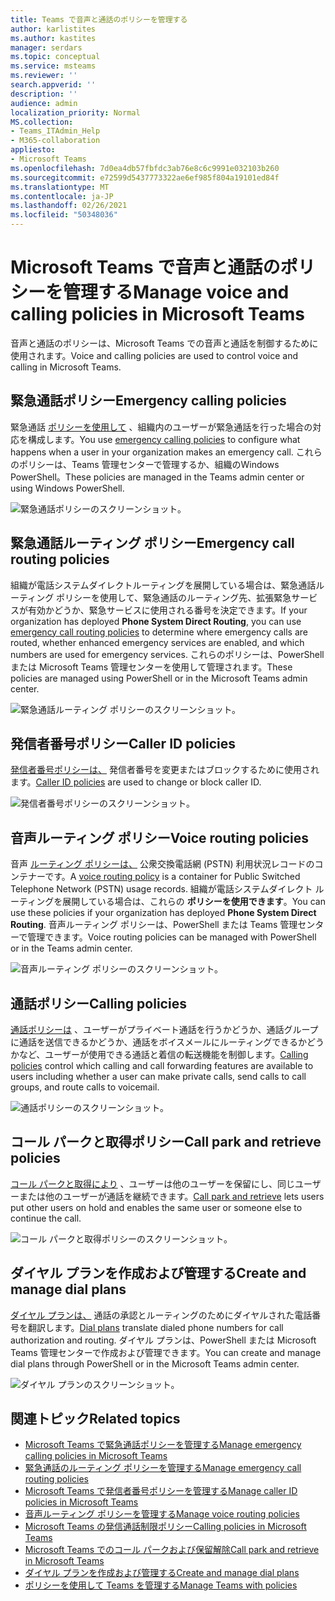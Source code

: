 ```yaml
---
title: Teams で音声と通話のポリシーを管理する
author: karlistites
ms.author: kastites
manager: serdars
ms.topic: conceptual
ms.service: msteams
ms.reviewer: ''
search.appverid: ''
description: ''
audience: admin
localization_priority: Normal
MS.collection:
- Teams_ITAdmin_Help
- M365-collaboration
appliesto:
- Microsoft Teams
ms.openlocfilehash: 7d0ea4db57fbfdc3ab76e8c6c9991e032103b260
ms.sourcegitcommit: e72599d5437773322ae6ef985f804a19101ed84f
ms.translationtype: MT
ms.contentlocale: ja-JP
ms.lasthandoff: 02/26/2021
ms.locfileid: "50348036"
---
```

# <a name="manage-voice-and-calling-policies-in-microsoft-teams"></a><span data-ttu-id="349b0-102">Microsoft Teams で音声と通話のポリシーを管理する</span><span class="sxs-lookup"><span data-stu-id="349b0-102">Manage voice and calling policies in Microsoft Teams</span></span>

<span data-ttu-id="349b0-103">音声と通話のポリシーは、Microsoft Teams での音声と通話を制御するために使用されます。</span><span class="sxs-lookup"><span data-stu-id="349b0-103">Voice and calling policies are used to control voice and calling in Microsoft Teams.</span></span>

## <a name="emergency-calling-policies"></a><span data-ttu-id="349b0-104">緊急通話ポリシー</span><span class="sxs-lookup"><span data-stu-id="349b0-104">Emergency calling policies</span></span>

<span data-ttu-id="349b0-105">緊急通話 [ポリシーを使用して](manage-emergency-calling-policies.md) 、組織内のユーザーが緊急通話を行った場合の対応を構成します。</span><span class="sxs-lookup"><span data-stu-id="349b0-105">You use [emergency calling policies](manage-emergency-calling-policies.md) to configure what happens when a user in your organization makes an emergency call.</span></span> <span data-ttu-id="349b0-106">これらのポリシーは、Teams 管理センターで管理するか、組織のWindows PowerShell。</span><span class="sxs-lookup"><span data-stu-id="349b0-106">These policies are managed in the Teams admin center or using Windows PowerShell.</span></span>

![緊急通話ポリシーのスクリーンショット。](media/emergency-calling-policy2.png)

## <a name="emergency-call-routing-policies"></a><span data-ttu-id="349b0-108">緊急通話ルーティング ポリシー</span><span class="sxs-lookup"><span data-stu-id="349b0-108">Emergency call routing policies</span></span>

<span data-ttu-id="349b0-109">組織が電話システムダイレクトルーティングを展開している場合は、緊急[](manage-emergency-call-routing-policies.md)通話ルーティング ポリシーを使用して、緊急通話のルーティング先、拡張緊急サービスが有効かどうか、緊急サービスに使用される番号を決定できます。</span><span class="sxs-lookup"><span data-stu-id="349b0-109">If your organization has deployed **Phone System Direct Routing**, you can use [emergency call routing policies](manage-emergency-call-routing-policies.md) to determine where emergency calls are routed, whether enhanced emergency services are enabled, and which numbers are used for emergency services.</span></span> <span data-ttu-id="349b0-110">これらのポリシーは、PowerShell または Microsoft Teams 管理センターを使用して管理されます。</span><span class="sxs-lookup"><span data-stu-id="349b0-110">These policies are managed using PowerShell or in the Microsoft Teams admin center.</span></span>

![緊急通話ルーティング ポリシーのスクリーンショット。](media/emergency-call-routing-policy.png)

## <a name="caller-id-policies"></a><span data-ttu-id="349b0-112">発信者番号ポリシー</span><span class="sxs-lookup"><span data-stu-id="349b0-112">Caller ID policies</span></span>

<span data-ttu-id="349b0-113">[発信者番号ポリシーは、](caller-id-policies.md) 発信者番号を変更またはブロックするために使用されます。</span><span class="sxs-lookup"><span data-stu-id="349b0-113">[Caller ID policies](caller-id-policies.md) are used to change or block caller ID.</span></span>

![発信者番号ポリシーのスクリーンショット。](media/caller-id-policy.png)

## <a name="voice-routing-policies"></a><span data-ttu-id="349b0-115">音声ルーティング ポリシー</span><span class="sxs-lookup"><span data-stu-id="349b0-115">Voice routing policies</span></span>

<span data-ttu-id="349b0-116">音声 [ルーティング ポリシーは、](manage-voice-routing-policies.md) 公衆交換電話網 (PSTN) 利用状況レコードのコンテナーです。</span><span class="sxs-lookup"><span data-stu-id="349b0-116">A [voice routing policy](manage-voice-routing-policies.md) is a container for Public Switched Telephone Network (PSTN) usage records.</span></span> <span data-ttu-id="349b0-117">組織が電話システムダイレクト ルーティングを展開している場合は、これらの **ポリシーを使用できます**。</span><span class="sxs-lookup"><span data-stu-id="349b0-117">You can use these policies if your organization has deployed **Phone System Direct Routing**.</span></span> <span data-ttu-id="349b0-118">音声ルーティング ポリシーは、PowerShell または Teams 管理センターで管理できます。</span><span class="sxs-lookup"><span data-stu-id="349b0-118">Voice routing policies can be managed with PowerShell or in the Teams admin center.</span></span>

![音声ルーティング ポリシーのスクリーンショット。](media/voice-routing-policy.png)

## <a name="calling-policies"></a><span data-ttu-id="349b0-120">通話ポリシー</span><span class="sxs-lookup"><span data-stu-id="349b0-120">Calling policies</span></span>

<span data-ttu-id="349b0-121">[通話ポリシーは](teams-calling-policy.md) 、ユーザーがプライベート通話を行うかどうか、通話グループに通話を送信できるかどうか、通話をボイスメールにルーティングできるかどうかなど、ユーザーが使用できる通話と着信の転送機能を制御します。</span><span class="sxs-lookup"><span data-stu-id="349b0-121">[Calling policies](teams-calling-policy.md) control which calling and call forwarding features are available to users including whether a user can make private calls, send calls to call groups, and route calls to voicemail.</span></span>

![通話ポリシーのスクリーンショット。](media/calling-policy.png)

## <a name="call-park-and-retrieve-policies"></a><span data-ttu-id="349b0-123">コール パークと取得ポリシー</span><span class="sxs-lookup"><span data-stu-id="349b0-123">Call park and retrieve policies</span></span>

<span data-ttu-id="349b0-124">[コール パークと取得により](call-park-and-retrieve.md) 、ユーザーは他のユーザーを保留にし、同じユーザーまたは他のユーザーが通話を継続できます。</span><span class="sxs-lookup"><span data-stu-id="349b0-124">[Call park and retrieve](call-park-and-retrieve.md) lets users put other users on hold and enables the same user or someone else to continue the call.</span></span>

![コール パークと取得ポリシーのスクリーンショット。](media/call-park-policy.png)

## <a name="create-and-manage-dial-plans"></a><span data-ttu-id="349b0-126">ダイヤル プランを作成および管理する</span><span class="sxs-lookup"><span data-stu-id="349b0-126">Create and manage dial plans</span></span>

<span data-ttu-id="349b0-127">[ダイヤル プランは、](create-and-manage-dial-plans.md) 通話の承認とルーティングのためにダイヤルされた電話番号を翻訳します。</span><span class="sxs-lookup"><span data-stu-id="349b0-127">[Dial plans](create-and-manage-dial-plans.md) translate dialed phone numbers for call authorization and routing.</span></span> <span data-ttu-id="349b0-128">ダイヤル プランは、PowerShell または Microsoft Teams 管理センターで作成および管理できます。</span><span class="sxs-lookup"><span data-stu-id="349b0-128">You can create and manage dial plans through PowerShell or in the Microsoft Teams admin center.</span></span>

![ダイヤル プランのスクリーンショット。](media/dial-plans.png)

## <a name="related-topics"></a><span data-ttu-id="349b0-130">関連トピック</span><span class="sxs-lookup"><span data-stu-id="349b0-130">Related topics</span></span>

* [<span data-ttu-id="349b0-131">Microsoft Teams で緊急通話ポリシーを管理する</span><span class="sxs-lookup"><span data-stu-id="349b0-131">Manage emergency calling policies in Microsoft Teams</span></span>](manage-emergency-calling-policies.md)
* [<span data-ttu-id="349b0-132">緊急通話のルーティング ポリシーを管理する</span><span class="sxs-lookup"><span data-stu-id="349b0-132">Manage emergency call routing policies</span></span>](manage-emergency-call-routing-policies.md)
* [<span data-ttu-id="349b0-133">Microsoft Teams で発信者番号ポリシーを管理する</span><span class="sxs-lookup"><span data-stu-id="349b0-133">Manage caller ID policies in Microsoft Teams</span></span>](caller-id-policies.md)
* [<span data-ttu-id="349b0-134">音声ルーティング ポリシーを管理する</span><span class="sxs-lookup"><span data-stu-id="349b0-134">Manage voice routing policies</span></span>](manage-voice-routing-policies.md)
* [<span data-ttu-id="349b0-135">Microsoft Teams の発信通話制限ポリシー</span><span class="sxs-lookup"><span data-stu-id="349b0-135">Calling policies in Microsoft Teams</span></span>](teams-calling-policy.md)
* [<span data-ttu-id="349b0-136">Microsoft Teams でのコール パークおよび保留解除</span><span class="sxs-lookup"><span data-stu-id="349b0-136">Call park and retrieve in Microsoft Teams</span></span>](call-park-and-retrieve.md)
* [<span data-ttu-id="349b0-137">ダイヤル プランを作成および管理する</span><span class="sxs-lookup"><span data-stu-id="349b0-137">Create and manage dial plans</span></span>](create-and-manage-dial-plans.md)
* [<span data-ttu-id="349b0-138">ポリシーを使用して Teams を管理する</span><span class="sxs-lookup"><span data-stu-id="349b0-138">Manage Teams with policies</span></span>](manage-teams-with-policies.md)
